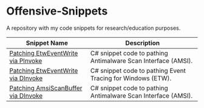 # Offensive-Snippets
A repository with my code snippets for research/education purposes.



|Snippet Name| Description |
|--|--|
| [Patching EtwEventWrite via PInvoke](https://github.com/0xAbdullah/Offensive-Snippets/blob/main/C%23/PInvoke/EtwEventWrite.cs) | C# snippet code to pathing Antimalware Scan Interface (AMSI).  | 
| [Patching EtwEventWrite via DInvoke](https://github.com/0xAbdullah/Offensive-Snippets/blob/main/C%23/DInvoke/EtwEventWrite.cs) | C# snippet code to pathing Event Tracing for Windows (ETW).  | 
| [Patching AmsiScanBuffer via DInvoke](https://github.com/0xAbdullah/Offensive-Snippets/blob/main/C%23/DInvoke/AmsiScanBuffer.cs) | C# snippet code to pathing Antimalware Scan Interface (AMSI).  | 
